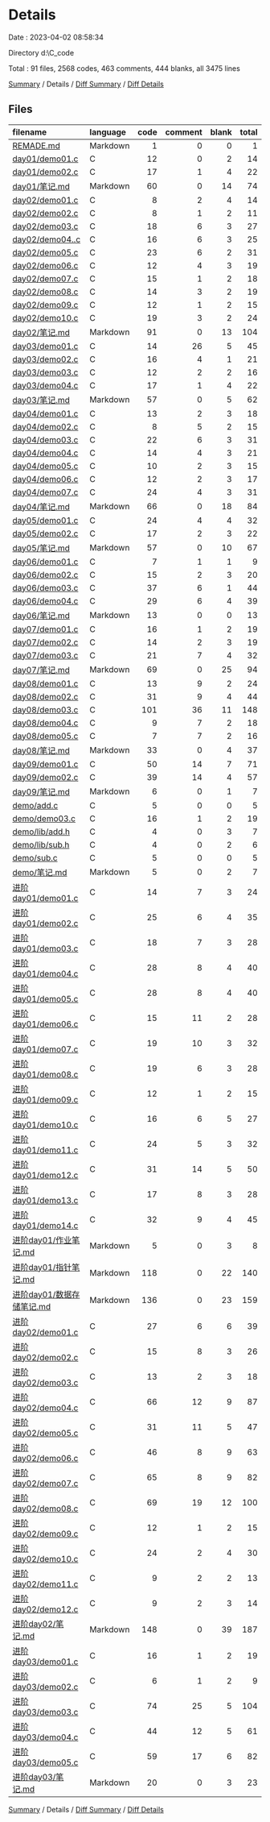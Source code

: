 # Details

Date : 2023-04-02 08:58:34

Directory d:\\C_code

Total : 91 files,  2568 codes, 463 comments, 444 blanks, all 3475 lines

[Summary](results.md) / Details / [Diff Summary](diff.md) / [Diff Details](diff-details.md)

## Files
| filename | language | code | comment | blank | total |
| :--- | :--- | ---: | ---: | ---: | ---: |
| [REMADE.md](/REMADE.md) | Markdown | 1 | 0 | 0 | 1 |
| [day01/demo01.c](/day01/demo01.c) | C | 12 | 0 | 2 | 14 |
| [day01/demo02.c](/day01/demo02.c) | C | 17 | 1 | 4 | 22 |
| [day01/笔记.md](/day01/%E7%AC%94%E8%AE%B0.md) | Markdown | 60 | 0 | 14 | 74 |
| [day02/demo01.c](/day02/demo01.c) | C | 8 | 2 | 4 | 14 |
| [day02/demo02.c](/day02/demo02.c) | C | 8 | 1 | 2 | 11 |
| [day02/demo03.c](/day02/demo03.c) | C | 18 | 6 | 3 | 27 |
| [day02/demo04..c](/day02/demo04..c) | C | 16 | 6 | 3 | 25 |
| [day02/demo05.c](/day02/demo05.c) | C | 23 | 6 | 2 | 31 |
| [day02/demo06.c](/day02/demo06.c) | C | 12 | 4 | 3 | 19 |
| [day02/demo07.c](/day02/demo07.c) | C | 15 | 1 | 2 | 18 |
| [day02/demo08.c](/day02/demo08.c) | C | 14 | 3 | 2 | 19 |
| [day02/demo09.c](/day02/demo09.c) | C | 12 | 1 | 2 | 15 |
| [day02/demo10.c](/day02/demo10.c) | C | 19 | 3 | 2 | 24 |
| [day02/笔记.md](/day02/%E7%AC%94%E8%AE%B0.md) | Markdown | 91 | 0 | 13 | 104 |
| [day03/demo01.c](/day03/demo01.c) | C | 14 | 26 | 5 | 45 |
| [day03/demo02.c](/day03/demo02.c) | C | 16 | 4 | 1 | 21 |
| [day03/demo03.c](/day03/demo03.c) | C | 12 | 2 | 2 | 16 |
| [day03/demo04.c](/day03/demo04.c) | C | 17 | 1 | 4 | 22 |
| [day03/笔记.md](/day03/%E7%AC%94%E8%AE%B0.md) | Markdown | 57 | 0 | 5 | 62 |
| [day04/demo01.c](/day04/demo01.c) | C | 13 | 2 | 3 | 18 |
| [day04/demo02.c](/day04/demo02.c) | C | 8 | 5 | 2 | 15 |
| [day04/demo03.c](/day04/demo03.c) | C | 22 | 6 | 3 | 31 |
| [day04/demo04.c](/day04/demo04.c) | C | 14 | 4 | 3 | 21 |
| [day04/demo05.c](/day04/demo05.c) | C | 10 | 2 | 3 | 15 |
| [day04/demo06.c](/day04/demo06.c) | C | 12 | 2 | 3 | 17 |
| [day04/demo07.c](/day04/demo07.c) | C | 24 | 4 | 3 | 31 |
| [day04/笔记.md](/day04/%E7%AC%94%E8%AE%B0.md) | Markdown | 66 | 0 | 18 | 84 |
| [day05/demo01.c](/day05/demo01.c) | C | 24 | 4 | 4 | 32 |
| [day05/demo02.c](/day05/demo02.c) | C | 17 | 2 | 3 | 22 |
| [day05/笔记.md](/day05/%E7%AC%94%E8%AE%B0.md) | Markdown | 57 | 0 | 10 | 67 |
| [day06/demo01.c](/day06/demo01.c) | C | 7 | 1 | 1 | 9 |
| [day06/demo02.c](/day06/demo02.c) | C | 15 | 2 | 3 | 20 |
| [day06/demo03.c](/day06/demo03.c) | C | 37 | 6 | 1 | 44 |
| [day06/demo04.c](/day06/demo04.c) | C | 29 | 6 | 4 | 39 |
| [day06/笔记.md](/day06/%E7%AC%94%E8%AE%B0.md) | Markdown | 13 | 0 | 0 | 13 |
| [day07/demo01.c](/day07/demo01.c) | C | 16 | 1 | 2 | 19 |
| [day07/demo02.c](/day07/demo02.c) | C | 14 | 2 | 3 | 19 |
| [day07/demo03.c](/day07/demo03.c) | C | 21 | 7 | 4 | 32 |
| [day07/笔记.md](/day07/%E7%AC%94%E8%AE%B0.md) | Markdown | 69 | 0 | 25 | 94 |
| [day08/demo01.c](/day08/demo01.c) | C | 13 | 9 | 2 | 24 |
| [day08/demo02.c](/day08/demo02.c) | C | 31 | 9 | 4 | 44 |
| [day08/demo03.c](/day08/demo03.c) | C | 101 | 36 | 11 | 148 |
| [day08/demo04.c](/day08/demo04.c) | C | 9 | 7 | 2 | 18 |
| [day08/demo05.c](/day08/demo05.c) | C | 7 | 7 | 2 | 16 |
| [day08/笔记.md](/day08/%E7%AC%94%E8%AE%B0.md) | Markdown | 33 | 0 | 4 | 37 |
| [day09/demo01.c](/day09/demo01.c) | C | 50 | 14 | 7 | 71 |
| [day09/demo02.c](/day09/demo02.c) | C | 39 | 14 | 4 | 57 |
| [day09/笔记.md](/day09/%E7%AC%94%E8%AE%B0.md) | Markdown | 6 | 0 | 1 | 7 |
| [demo/add.c](/demo/add.c) | C | 5 | 0 | 0 | 5 |
| [demo/demo03.c](/demo/demo03.c) | C | 16 | 1 | 2 | 19 |
| [demo/lib/add.h](/demo/lib/add.h) | C | 4 | 0 | 3 | 7 |
| [demo/lib/sub.h](/demo/lib/sub.h) | C | 4 | 0 | 2 | 6 |
| [demo/sub.c](/demo/sub.c) | C | 5 | 0 | 0 | 5 |
| [demo/笔记.md](/demo/%E7%AC%94%E8%AE%B0.md) | Markdown | 5 | 0 | 2 | 7 |
| [进阶day01/demo01.c](/%E8%BF%9B%E9%98%B6day01/demo01.c) | C | 14 | 7 | 3 | 24 |
| [进阶day01/demo02.c](/%E8%BF%9B%E9%98%B6day01/demo02.c) | C | 25 | 6 | 4 | 35 |
| [进阶day01/demo03.c](/%E8%BF%9B%E9%98%B6day01/demo03.c) | C | 18 | 7 | 3 | 28 |
| [进阶day01/demo04.c](/%E8%BF%9B%E9%98%B6day01/demo04.c) | C | 28 | 8 | 4 | 40 |
| [进阶day01/demo05.c](/%E8%BF%9B%E9%98%B6day01/demo05.c) | C | 28 | 8 | 4 | 40 |
| [进阶day01/demo06.c](/%E8%BF%9B%E9%98%B6day01/demo06.c) | C | 15 | 11 | 2 | 28 |
| [进阶day01/demo07.c](/%E8%BF%9B%E9%98%B6day01/demo07.c) | C | 19 | 10 | 3 | 32 |
| [进阶day01/demo08.c](/%E8%BF%9B%E9%98%B6day01/demo08.c) | C | 19 | 6 | 3 | 28 |
| [进阶day01/demo09.c](/%E8%BF%9B%E9%98%B6day01/demo09.c) | C | 12 | 1 | 2 | 15 |
| [进阶day01/demo10.c](/%E8%BF%9B%E9%98%B6day01/demo10.c) | C | 16 | 6 | 5 | 27 |
| [进阶day01/demo11.c](/%E8%BF%9B%E9%98%B6day01/demo11.c) | C | 24 | 5 | 3 | 32 |
| [进阶day01/demo12.c](/%E8%BF%9B%E9%98%B6day01/demo12.c) | C | 31 | 14 | 5 | 50 |
| [进阶day01/demo13.c](/%E8%BF%9B%E9%98%B6day01/demo13.c) | C | 17 | 8 | 3 | 28 |
| [进阶day01/demo14.c](/%E8%BF%9B%E9%98%B6day01/demo14.c) | C | 32 | 9 | 4 | 45 |
| [进阶day01/作业笔记.md](/%E8%BF%9B%E9%98%B6day01/%E4%BD%9C%E4%B8%9A%E7%AC%94%E8%AE%B0.md) | Markdown | 5 | 0 | 3 | 8 |
| [进阶day01/指针笔记.md](/%E8%BF%9B%E9%98%B6day01/%E6%8C%87%E9%92%88%E7%AC%94%E8%AE%B0.md) | Markdown | 118 | 0 | 22 | 140 |
| [进阶day01/数据存储笔记.md](/%E8%BF%9B%E9%98%B6day01/%E6%95%B0%E6%8D%AE%E5%AD%98%E5%82%A8%E7%AC%94%E8%AE%B0.md) | Markdown | 136 | 0 | 23 | 159 |
| [进阶day02/demo01.c](/%E8%BF%9B%E9%98%B6day02/demo01.c) | C | 27 | 6 | 6 | 39 |
| [进阶day02/demo02.c](/%E8%BF%9B%E9%98%B6day02/demo02.c) | C | 15 | 8 | 3 | 26 |
| [进阶day02/demo03.c](/%E8%BF%9B%E9%98%B6day02/demo03.c) | C | 13 | 2 | 3 | 18 |
| [进阶day02/demo04.c](/%E8%BF%9B%E9%98%B6day02/demo04.c) | C | 66 | 12 | 9 | 87 |
| [进阶day02/demo05.c](/%E8%BF%9B%E9%98%B6day02/demo05.c) | C | 31 | 11 | 5 | 47 |
| [进阶day02/demo06.c](/%E8%BF%9B%E9%98%B6day02/demo06.c) | C | 46 | 8 | 9 | 63 |
| [进阶day02/demo07.c](/%E8%BF%9B%E9%98%B6day02/demo07.c) | C | 65 | 8 | 9 | 82 |
| [进阶day02/demo08.c](/%E8%BF%9B%E9%98%B6day02/demo08.c) | C | 69 | 19 | 12 | 100 |
| [进阶day02/demo09.c](/%E8%BF%9B%E9%98%B6day02/demo09.c) | C | 12 | 1 | 2 | 15 |
| [进阶day02/demo10.c](/%E8%BF%9B%E9%98%B6day02/demo10.c) | C | 24 | 2 | 4 | 30 |
| [进阶day02/demo11.c](/%E8%BF%9B%E9%98%B6day02/demo11.c) | C | 9 | 2 | 2 | 13 |
| [进阶day02/demo12.c](/%E8%BF%9B%E9%98%B6day02/demo12.c) | C | 9 | 2 | 3 | 14 |
| [进阶day02/笔记.md](/%E8%BF%9B%E9%98%B6day02/%E7%AC%94%E8%AE%B0.md) | Markdown | 148 | 0 | 39 | 187 |
| [进阶day03/demo01.c](/%E8%BF%9B%E9%98%B6day03/demo01.c) | C | 16 | 1 | 2 | 19 |
| [进阶day03/demo02.c](/%E8%BF%9B%E9%98%B6day03/demo02.c) | C | 6 | 1 | 2 | 9 |
| [进阶day03/demo03.c](/%E8%BF%9B%E9%98%B6day03/demo03.c) | C | 74 | 25 | 5 | 104 |
| [进阶day03/demo04.c](/%E8%BF%9B%E9%98%B6day03/demo04.c) | C | 44 | 12 | 5 | 61 |
| [进阶day03/demo05.c](/%E8%BF%9B%E9%98%B6day03/demo05.c) | C | 59 | 17 | 6 | 82 |
| [进阶day03/笔记.md](/%E8%BF%9B%E9%98%B6day03/%E7%AC%94%E8%AE%B0.md) | Markdown | 20 | 0 | 3 | 23 |

[Summary](results.md) / Details / [Diff Summary](diff.md) / [Diff Details](diff-details.md)